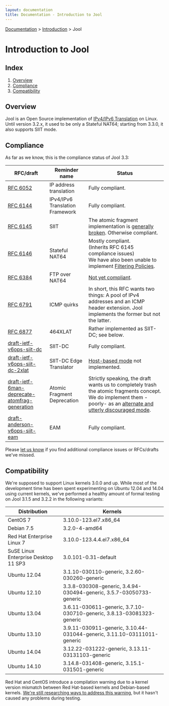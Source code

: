 ```yaml
---
layout: documentation
title: Documentation - Introduction to Jool
---
```


[Documentation](doc-index.html) > [Introduction](doc-index.html#introduction) > Jool

# Introduction to Jool

## Index

1. [Overview](#overview)
2. [Compliance](#compliance)
3. [Compatibility](#compatibility)

## Overview

Jool is an Open Source implementation of [IPv4/IPv6 Translation](intro-nat64.html) on Linux. Until version 3.2.x, it used to be only a Stateful NAT64; starting from 3.3.0, it also supports SIIT mode.

## Compliance

As far as we know, this is the compliance status of Jool 3.3:

| RFC/draft | Reminder name | Status |
|-----------|---------|--------|
| [RFC 6052](https://tools.ietf.org/html/rfc6052) | IP address translation | Fully compliant. |
| [RFC 6144](https://tools.ietf.org/html/rfc6144) | IPv4/IPv6 Translation Framework | Fully compliant. |
| [RFC 6145](https://tools.ietf.org/html/rfc6145) | SIIT | The atomic fragment implementation is [generally broken](usr-flags-atomic.html#overview). Otherwise compliant. |
| [RFC 6146](https://tools.ietf.org/html/rfc6146) | Stateful NAT64 | Mostly compliant.<br />(Inherits RFC 6145 compliance issues)<br />We have also been unable to implement [Filtering Policies](https://github.com/NICMx/NAT64/issues/41). |
| [RFC 6384](http://tools.ietf.org/html/rfc6384) | FTP over NAT64 | [Not yet compliant](https://github.com/NICMx/NAT64/issues/114). |
| [RFC 6791](https://tools.ietf.org/html/rfc6791) | ICMP quirks | In short, this RFC wants two things: A pool of IPv4 addresses and an ICMP header extension. Jool implements the former but not the latter. |
| [RFC 6877](http://tools.ietf.org/html/rfc6877) | 464XLAT | Rather implemented as SIIT-DC; see below. |
| [draft-ietf-v6ops-siit-dc](https://tools.ietf.org/html/draft-ietf-v6ops-siit-dc-00) | SIIT-DC | Fully compliant. |
| [draft-ietf-v6ops-siit-dc-2xlat](https://tools.ietf.org/html/draft-anderson-v6ops-siit-dc-2xlat-00) | SIIT-DC Edge Translator | [Host-based mode](https://tools.ietf.org/html/draft-ietf-v6ops-siit-dc-2xlat-00#section-3.1) not implemented. |
| [draft-ietf-6man-deprecate-atomfrag-generation](https://tools.ietf.org/html/draft-ietf-6man-deprecate-atomfrag-generation-00) | Atomic Fragment Deprecation | Strictly speaking, the draft wants us to completely trash the atomic fragments concept. We do implement them -poorly- as an [alternate and utterly discouraged mode](usr-flags-atomic.html#overview). |
| [draft-anderson-v6ops-siit-eam](https://tools.ietf.org/html/draft-anderson-v6ops-siit-eam-02) | EAM | Fully compliant. |

Please [let us know](https://github.com/NICMx/NAT64/issues) if you find additional compliance issues or RFCs/drafts we've missed.

## Compatibility

We're supposed to support Linux kernels 3.0.0 and up. While most of the development time has been spent experimenting on Ubuntu 12.04 and 14.04 using current kernels, we've performed a healthy amount of formal testing on Jool 3.1.5 and 3.2.2 in the following variants:

| Distribution | Kernels |
| -------------|---------|
| CentOS 7 | 3.10.0-123.el7.x86_64 |
| Debian 7.5 | 3.2.0-4-amd64 |
| Red Hat Enterprise Linux 7 | 3.10.0-123.4.4.el7.x86_64 |
| SuSE Linux Enterprise Desktop 11 SP3 | 3.0.101-0.31-default |
| Ubuntu 12.04 | 3.1.10-030110-generic, 3.2.60-030260-generic |
| Ubuntu 12.10 | 3.3.8-030308-generic, 3.4.94-030494-generic, 3.5.7-03050733-generic |
| Ubuntu 13.04 | 3.6.11-030611-generic, 3.7.10-030710-generic, 3.8.13-03081323-generic |
| Ubuntu 13.10 | 3.9.11-030911-generic, 3.10.44-031044-generic, 3.11.10-03111011-generic |
| Ubuntu 14.04 | 3.12.22-031222-generic, 3.13.11-03131103-generic |
| Ubuntu 14.10 | 3.14.8-031408-generic, 3.15.1-031501-generic |

Red Hat and CentOS introduce a compilation warning due to a kernel version mismatch between Red Hat-based kernels and Debian-based kernels. <a href="https://github.com/NICMx/NAT64/issues/105" target="_blank">We're still researching ways to address this warning</a>, but it hasn't caused any problems during testing.

